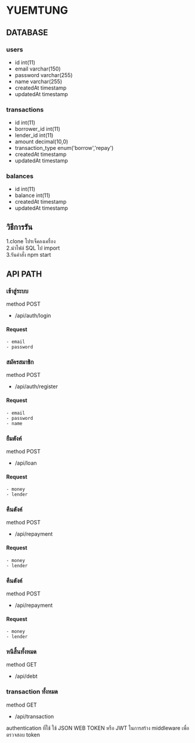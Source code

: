 # YUEMTUNG #
## DATABASE ##
### users ###
  - id int(11)
  - email varchar(150)
  - password varchar(255)
  - name varchar(255)
  - createdAt timestamp
  - updatedAt timestamp

### transactions ###
  - id int(11)
  - borrower_id int(11)
  - lender_id int(11)
  - amount decimal(10,0)
  - transaction_type enum('borrow','repay')
  - createdAt timestamp
  - updatedAt timestamp

### balances ###
  - id int(11)
  - balance int(11)
  - createdAt timestamp
  - updatedAt timestamp

## วิธีการรัน ##
1.clone โปรเจ็คลงเครื่อง</br>
2.นำไฟล์ SQL ไป import</br>
3.รันคำสั่ง npm start</br>

## API PATH ##
### เข้าสู่ระบบ ###
  method POST
  - /api/auth/login
  #### Request ####
    - email
    - password

### สมัครสมาชิก ###
  method POST
  - /api/auth/register
  #### Request ####
    - email
    - password
    - name

### ยืมตังค์ ###
  method POST
  - /api/loan
  #### Request ####
    - money
    - lender

### คืนตังค์ ###
  method POST
  - /api/repayment
  #### Request ####
    - money
    - lender

### คืนตังค์ ###
  method POST
  - /api/repayment
  #### Request ####
    - money
    - lender

### หนีสิ้นทั้งหมด ###
  method GET
  - /api/debt


### transaction ทั้งหมด ###
  method GET
  - /api/transaction

authentication ที่ใช้ ใช้ JSON WEB TOKEN หรือ JWT ในการสร้าง middleware เพื่อตรวจสอบ token 
